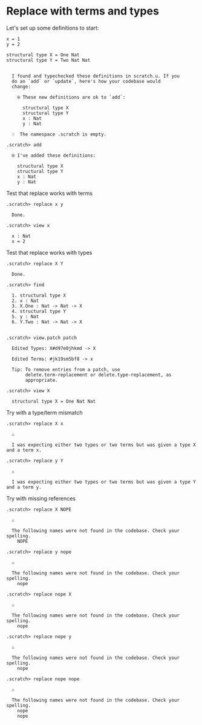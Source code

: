 # Replace with terms and types

Let's set up some definitions to start:

```unison
x = 1
y = 2

structural type X = One Nat
structural type Y = Two Nat Nat
```

```ucm

  I found and typechecked these definitions in scratch.u. If you
  do an `add` or `update`, here's how your codebase would
  change:
  
    ⍟ These new definitions are ok to `add`:
    
      structural type X
      structural type Y
      x : Nat
      y : Nat

```
```ucm
  ☝️  The namespace .scratch is empty.

.scratch> add

  ⍟ I've added these definitions:
  
    structural type X
    structural type Y
    x : Nat
    y : Nat

```
Test that replace works with terms
```ucm
.scratch> replace x y

  Done.

.scratch> view x

  x : Nat
  x = 2

```
Test that replace works with types
```ucm
.scratch> replace X Y

  Done.

.scratch> find

  1. structural type X
  2. x : Nat
  3. X.One : Nat -> Nat -> X
  4. structural type Y
  5. y : Nat
  6. Y.Two : Nat -> Nat -> X
  

.scratch> view.patch patch

  Edited Types: X#d97e0jhkmd -> X
  
  Edited Terms: #jk19sm5bf8 -> x
  
  Tip: To remove entries from a patch, use
       delete.term-replacement or delete.type-replacement, as
       appropriate.

.scratch> view X

  structural type X = One Nat Nat

```
Try with a type/term mismatch
```ucm
.scratch> replace X x

  ⚠️
  
  I was expecting either two types or two terms but was given a type X and a term x.

```
```ucm
.scratch> replace y Y

  ⚠️
  
  I was expecting either two types or two terms but was given a type Y and a term y.

```
Try with missing references
```ucm
.scratch> replace X NOPE

  ⚠️
  
  The following names were not found in the codebase. Check your spelling.
    NOPE

```
```ucm
.scratch> replace y nope

  ⚠️
  
  The following names were not found in the codebase. Check your spelling.
    nope

```
```ucm
.scratch> replace nope X

  ⚠️
  
  The following names were not found in the codebase. Check your spelling.
    nope

```
```ucm
.scratch> replace nope y

  ⚠️
  
  The following names were not found in the codebase. Check your spelling.
    nope

```
```ucm
.scratch> replace nope nope

  ⚠️
  
  The following names were not found in the codebase. Check your spelling.
    nope
    nope

```
